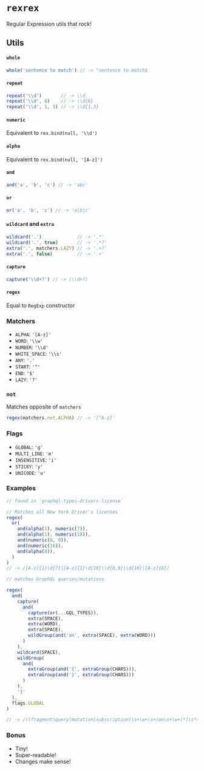 # `rexrex`
Regular Expression utils that rock!

## Utils

#### `whole`
```javascript
whole('sentence to match') // -> ^sentence to match$
```

#### `repeat`
```javascript
repeat('\\d')       // -> \\d
repeat('\\d', 8)    // -> \\d{8}
repeat('\\d', 1, 3) // -> \\d{1,3}
```

#### `numeric`
Equivalent to `rex.bind(null, '\\d')`

#### `alpha`
Equivalent to `rex.bind(null, '[A-z]')`

#### `and`
```javascript
and('a', 'b', 'c') // -> 'abc'
```

#### `or`
```javascript
or('a', 'b', 'c') // -> 'a|b|c'
```

#### `wildcard` and `extra`
```javascript
wildcard('.')             // -> '.*'
wildcard('.', true)       // -> '.*?'
extra('.', matchers.LAZY) // -> '.+?'
extra('.', false)         // -> '.+'
```

#### `capture`
```javascript
capture('\\d+?') // -> (\\d+?)
```

#### `regex`
Equal to `RegExp` constructor

### Matchers
- `ALPHA`: `'[A-z]'`
- `WORD`: `'\\w'`
- `NUMBER`: `'\\d'`
- `WHITE_SPACE`: `'\\s'`
- `ANY`: `'.'`
- `START`: `'^'`
- `END`: `'$'`
- `LAZY`: `'?'`

### `not`
Matches opposite of `matchers`
```javascript
regex(matchers.not.ALPHA) // -> '[^A-z]'
```

### Flags
- `GLOBAL`: `'g'`
- `MULTI_LINE`: `'m'`
- `INSENSITIVE`: `'i'`
- `STICKY`: `'y'`
- `UNICODE`: `'u'`

### Examples
```javascript
// found in `graphql-types-drivers-license`

// Matches all New York Driver's licenses
regex(
  or(
    and(alpha(1), numeric(7)),
    and(alpha(1), numeric(18)),
    and(numeric(8, 9)),
    and(numeric(16)),
    and(alpha(8)),
  )
)
// -> /[A-z]{1}\d{7}|[A-z]{1}\d{18}|\d{8,9}|\d{16}|[A-z]{8}/
```

```javascript
// matches GraphQL queries/mutations

regex(
  and(
    capture(
      and(
        capture(or(...GQL_TYPES)),
        extra(SPACE),
        extra(WORD),
        extra(SPACE),
        wildGroup(and('on', extra(SPACE), extra(WORD)))
      )
    ),
    wildcard(SPACE),
    wildGroup(
      and(
        extraGroup(and('{', extraGroup(CHARS))),
        extraGroup(and('}', extraGroup(CHARS)))
      )
    ),
    '}'
  ),
  flags.GLOBAL
)

// -> /((fragment|query|mutation|subscription)\s+\w+\s+(on\s+\w+)*)\s*(({(\s|\w|(".*")|:|,|\.|\)|\()+)+(}(\s|\w|(".*")|:|,|\.|\)|\()+)+)+}/g
```

### Bonus
- Tiny!
- Super-readable!
- Changes make sense!
